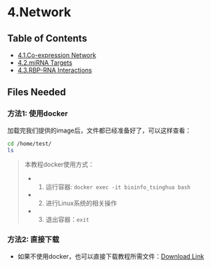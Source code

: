 # 4.Network

## Table of Contents

- [4.1.Co-expression Network](co_expression.md)
- [4.2.miRNA Targets](4.2.mirna-targets.md)
- [4.3.RBP-RNA Interactions](rbp_interaction.m)



## Files Needed

### 方法1: 使用docker

加载完我们提供的image后，文件都已经准备好了，可以这样查看：

```bash
cd /home/test/
ls
```

> 本教程docker使用方式：
>
> - 1) 运行容器:  `docker exec -it bioinfo_tsinghua bash`
> - 2) 进行Linux系统的相关操作
> - 3) 退出容器：`exit`



### 方法2: 直接下载

- 如果不使用docker，也可以直接下载教程所需文件：[Download Link](https://github.com/lulab/teaching_book/tree/master/files/PART_III/4.network)

